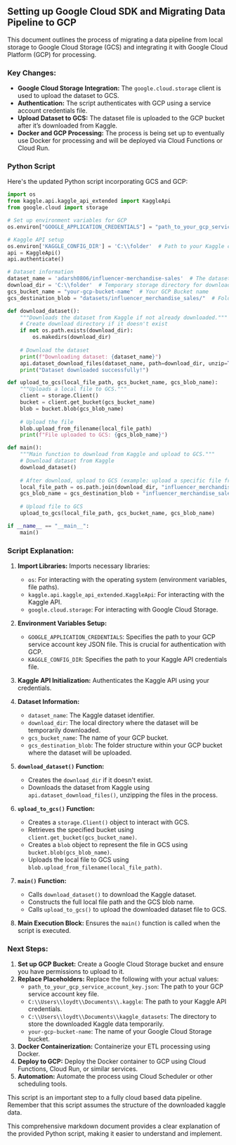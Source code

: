 ## Setting up Google Cloud SDK and Migrating Data Pipeline to GCP

This document outlines the process of migrating a data pipeline from local storage to Google Cloud Storage (GCS) and integrating it with Google Cloud Platform (GCP) for processing.

### Key Changes:

*   **Google Cloud Storage Integration:** The `google.cloud.storage` client is used to upload the dataset to GCS.
*   **Authentication:** The script authenticates with GCP using a service account credentials file.
*   **Upload Dataset to GCS:** The dataset file is uploaded to the GCP bucket after it’s downloaded from Kaggle.
*   **Docker and GCP Processing:** The process is being set up to eventually use Docker for processing and will be deployed via Cloud Functions or Cloud Run.

### Python Script

Here's the updated Python script incorporating GCS and GCP:

```python
import os
from kaggle.api.kaggle_api_extended import KaggleApi
from google.cloud import storage

# Set up environment variables for GCP
os.environ["GOOGLE_APPLICATION_CREDENTIALS"] = "path_to_your_gcp_service_account_key.json"  # Path to your GCP service account key

# Kaggle API setup
os.environ['KAGGLE_CONFIG_DIR'] = 'C:\\folder'  # Path to your Kaggle credentials
api = KaggleApi()
api.authenticate()

# Dataset information
dataset_name = 'adarsh0806/influencer-merchandise-sales'  # The dataset you want to download
download_dir = 'C:\\folder'  # Temporary storage directory for downloaded files
gcs_bucket_name = "your-gcp-bucket-name"  # Your GCP Bucket name
gcs_destination_blob = "datasets/influencer_merchandise_sales/"  # Folder in your GCS bucket

def download_dataset():
    """Downloads the dataset from Kaggle if not already downloaded."""
    # Create download directory if it doesn't exist
    if not os.path.exists(download_dir):
        os.makedirs(download_dir)
    
    # Download the dataset
    print(f"Downloading dataset: {dataset_name}")
    api.dataset_download_files(dataset_name, path=download_dir, unzip=True)
    print("Dataset downloaded successfully!")

def upload_to_gcs(local_file_path, gcs_bucket_name, gcs_blob_name):
    """Uploads a local file to GCS."""
    client = storage.Client()
    bucket = client.get_bucket(gcs_bucket_name)
    blob = bucket.blob(gcs_blob_name)
    
    # Upload the file
    blob.upload_from_filename(local_file_path)
    print(f"File uploaded to GCS: {gcs_blob_name}")

def main():
    """Main function to download from Kaggle and upload to GCS."""
    # Download dataset from Kaggle
    download_dataset()
    
    # After download, upload to GCS (example: upload a specific file from the dataset)
    local_file_path = os.path.join(download_dir, "influencer_merchandise_sales.csv")  # Adjust based on your dataset's filename
    gcs_blob_name = gcs_destination_blob + "influencer_merchandise_sales.csv"
    
    # Upload file to GCS
    upload_to_gcs(local_file_path, gcs_bucket_name, gcs_blob_name)

if __name__ == "__main__":
    main()
```

### Script Explanation:

1.  **Import Libraries:** Imports necessary libraries:
    *   `os`: For interacting with the operating system (environment variables, file paths).
    *   `kaggle.api.kaggle_api_extended.KaggleApi`: For interacting with the Kaggle API.
    *   `google.cloud.storage`: For interacting with Google Cloud Storage.

2.  **Environment Variables Setup:**
    *   `GOOGLE_APPLICATION_CREDENTIALS`: Specifies the path to your GCP service account key JSON file. This is crucial for authentication with GCP.
    *   `KAGGLE_CONFIG_DIR`: Specifies the path to your Kaggle API credentials file.

3.  **Kaggle API Initialization:** Authenticates the Kaggle API using your credentials.

4.  **Dataset Information:**
    *   `dataset_name`: The Kaggle dataset identifier.
    *   `download_dir`: The local directory where the dataset will be temporarily downloaded.
    *   `gcs_bucket_name`: The name of your GCP bucket.
    *   `gcs_destination_blob`: The folder structure within your GCP bucket where the dataset will be uploaded.

5.  **`download_dataset()` Function:**
    *   Creates the `download_dir` if it doesn't exist.
    *   Downloads the dataset from Kaggle using `api.dataset_download_files()`, unzipping the files in the process.

6.  **`upload_to_gcs()` Function:**
    *   Creates a `storage.Client()` object to interact with GCS.
    *   Retrieves the specified bucket using `client.get_bucket(gcs_bucket_name)`.
    *   Creates a `blob` object to represent the file in GCS using `bucket.blob(gcs_blob_name)`.
    *   Uploads the local file to GCS using `blob.upload_from_filename(local_file_path)`.

7.  **`main()` Function:**
    *   Calls `download_dataset()` to download the Kaggle dataset.
    *   Constructs the full local file path and the GCS blob name.
    *   Calls `upload_to_gcs()` to upload the downloaded dataset file to GCS.

8.  **Main Execution Block:** Ensures the `main()` function is called when the script is executed.

### Next Steps:

1.  **Set up GCP Bucket:** Create a Google Cloud Storage bucket and ensure you have permissions to upload to it.
2.  **Replace Placeholders:** Replace the following with your actual values:
    *   `path_to_your_gcp_service_account_key.json`: The path to your GCP service account key file.
    *   `C:\\Users\\loydt\\Documents\\.kaggle`: The path to your Kaggle API credentials.
    *  `C:\\Users\\loydt\\Documents\\kaggle_datasets`: The directory to store the downloaded Kaggle data temporarily.
    *   `your-gcp-bucket-name`: The name of your Google Cloud Storage bucket.
3.  **Docker Containerization:** Containerize your ETL processing using Docker.
4.  **Deploy to GCP:** Deploy the Docker container to GCP using Cloud Functions, Cloud Run, or similar services.
5.  **Automation:** Automate the process using Cloud Scheduler or other scheduling tools.

This script is an important step to a fully cloud based data pipeline. Remember that this script assumes the structure of the downloaded kaggle data.

This comprehensive markdown document provides a clear explanation of the provided Python script, making it easier to understand and implement.

